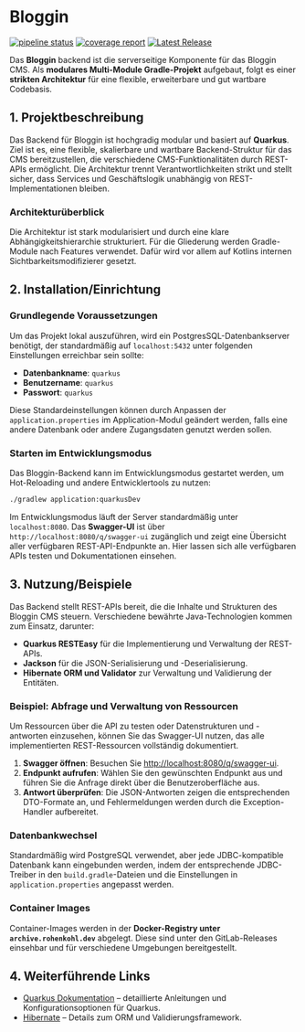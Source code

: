 # Bloggin

[![pipeline status](http://sources.rohenkohl.dev/entwicklung/kotlin/bloggin/badges/main/pipeline.svg)](http://sources.rohenkohl.dev/entwicklung/kotlin/bloggin/-/commits/main) [![coverage report](http://sources.rohenkohl.dev/entwicklung/kotlin/bloggin/badges/main/coverage.svg)](http://sources.rohenkohl.dev/entwicklung/kotlin/bloggin/-/commits/main) [![Latest Release](http://sources.rohenkohl.dev/entwicklung/kotlin/bloggin/-/badges/release.svg)](http://sources.rohenkohl.dev/entwicklung/kotlin/bloggin/-/releases)

Das **Bloggin** backend ist die serverseitige Komponente für das Bloggin CMS. Als **modulares Multi-Module
Gradle-Projekt** aufgebaut, folgt es einer **strikten Architektur** für eine flexible, erweiterbare und gut wartbare
Codebasis.

## 1. Projektbeschreibung

Das Backend für Bloggin ist hochgradig modular und basiert auf **Quarkus**. Ziel ist es, eine flexible, skalierbare und
wartbare Backend-Struktur für das CMS bereitzustellen, die verschiedene CMS-Funktionalitäten durch REST-APIs ermöglicht.
Die Architektur trennt Verantwortlichkeiten strikt und stellt sicher, dass Services und Geschäftslogik unabhängig von
REST-Implementationen bleiben.

### Architekturüberblick

Die Architektur ist stark modularisiert und durch eine klare Abhängigkeitshierarchie strukturiert. Für die Gliederung
werden Gradle-Module nach Features verwendet. Dafür wird vor allem auf Kotlins internen Sichtbarkeitsmodifizierer
gesetzt.

## 2. Installation/Einrichtung

### Grundlegende Voraussetzungen

Um das Projekt lokal auszuführen, wird ein PostgresSQL-Datenbankserver benötigt, der standardmäßig auf `localhost:5432`
unter folgenden Einstellungen erreichbar sein sollte:

- **Datenbankname**: `quarkus`
- **Benutzername**: `quarkus`
- **Passwort**: `quarkus`

Diese Standardeinstellungen können durch Anpassen der `application.properties` im Application-Modul geändert werden,
falls eine andere Datenbank oder andere Zugangsdaten genutzt werden sollen.

### Starten im Entwicklungsmodus

Das Bloggin-Backend kann im Entwicklungsmodus gestartet werden, um Hot-Reloading und andere Entwicklertools zu nutzen:

```bash
./gradlew application:quarkusDev
```

Im Entwicklungsmodus läuft der Server standardmäßig unter `localhost:8080`. Das **Swagger-UI** ist über
`http://localhost:8080/q/swagger-ui` zugänglich und zeigt eine Übersicht aller verfügbaren REST-API-Endpunkte an. Hier
lassen sich alle verfügbaren APIs testen und Dokumentationen einsehen.

## 3. Nutzung/Beispiele

Das Backend stellt REST-APIs bereit, die die Inhalte und Strukturen des Bloggin CMS steuern. Verschiedene bewährte
Java-Technologien kommen zum Einsatz, darunter:

- **Quarkus RESTEasy** für die Implementierung und Verwaltung der REST-APIs.
- **Jackson** für die JSON-Serialisierung und -Deserialisierung.
- **Hibernate ORM und Validator** zur Verwaltung und Validierung der Entitäten.

### Beispiel: Abfrage und Verwaltung von Ressourcen

Um Ressourcen über die API zu testen oder Datenstrukturen und -antworten einzusehen, können Sie das Swagger-UI nutzen,
das alle implementierten REST-Ressourcen vollständig dokumentiert.

1. **Swagger öffnen**: Besuchen Sie [http://localhost:8080/q/swagger-ui](http://localhost:8080/q/swagger-ui).
2. **Endpunkt aufrufen**: Wählen Sie den gewünschten Endpunkt aus und führen Sie die Anfrage direkt über die
   Benutzeroberfläche aus.
3. **Antwort überprüfen**: Die JSON-Antworten zeigen die entsprechenden DTO-Formate an, und Fehlermeldungen werden durch
   die Exception-Handler aufbereitet.

### Datenbankwechsel

Standardmäßig wird PostgreSQL verwendet, aber jede JDBC-kompatible Datenbank kann eingebunden werden, indem der
entsprechende JDBC-Treiber in den `build.gradle`-Dateien und die Einstellungen in `application.properties` angepasst
werden.

### Container Images

Container-Images werden in der **Docker-Registry unter `archive.rohenkohl.dev`** abgelegt. Diese sind unter den
GitLab-Releases einsehbar und für verschiedene Umgebungen bereitgestellt.

## 4. Weiterführende Links

- [Quarkus Dokumentation](https://https://quarkus.io/guides/) – detaillierte Anleitungen und Konfigurationsoptionen für
  Quarkus.
- [Hibernate](https://hibernate.org/) – Details zum ORM und Validierungsframework.